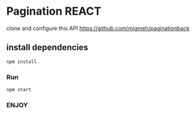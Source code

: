 # Pagination REACT 

clone and configure this API
https://github.com/migmeh/paginationback


## install dependencies
```
npm install
```

### Run
```
npm start
```


### ENJOY
